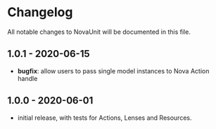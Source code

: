 # Changelog

All notable changes to NovaUnit will be documented in this file.

## 1.0.1 - 2020-06-15

- **bugfix**: allow users to pass single model instances to Nova Action handle

## 1.0.0 - 2020-06-01

- initial release, with tests for Actions, Lenses and Resources.

